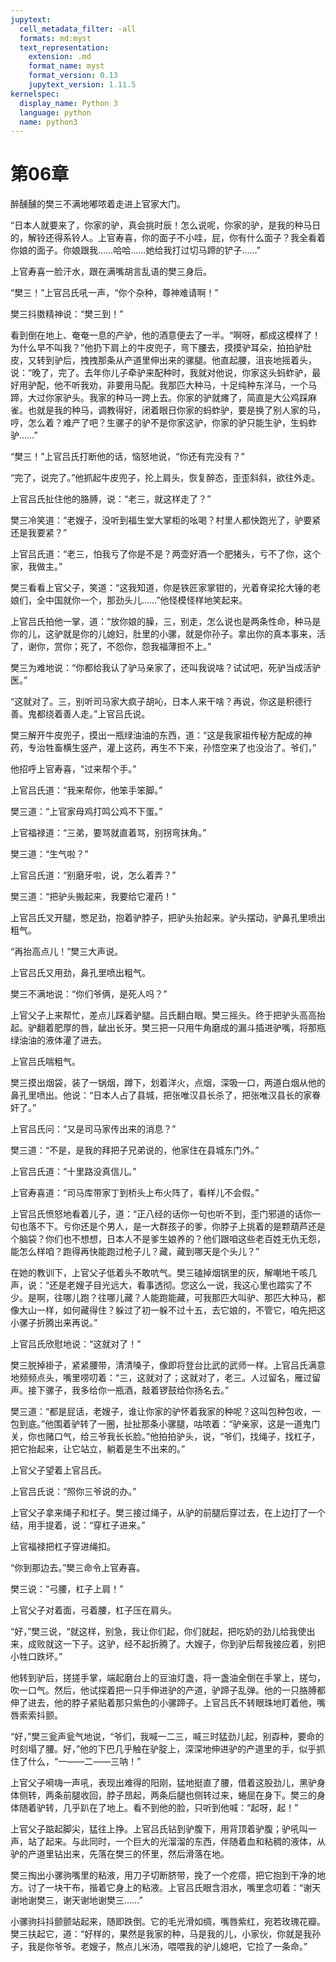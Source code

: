 ```yaml
---
jupytext:
  cell_metadata_filter: -all
  formats: md:myst
  text_representation:
    extension: .md
    format_name: myst
    format_version: 0.13
    jupytext_version: 1.11.5
kernelspec:
  display_name: Python 3
  language: python
  name: python3
---
```

# 第06章 

醉醺醺的樊三不满地嘟哝着走进上官家大门。 

“日本人就要来了，你家的驴，真会挑时辰！怎么说呢，你家的驴，是我的种马日的，解铃还得系铃人。上官寿喜，你的面子不小哇，屁，你有什么面子？我全看着你娘的面子。你娘跟我……哈哈……她给我打过切马蹄的铲子……” 

上官寿喜一脸汗水，跟在满嘴胡言乱语的樊三身后。 

“樊三！”上官吕氏吼一声，“你个杂种，尊神难请啊！” 

樊三抖擞精神说：“樊三到！” 

看到倒在地上、奄奄一息的产驴，他的酒意便去了一半。“啊呀，都成这模样了！为什么早不叫我？”他扔下肩上的牛皮兜子，弯下腰去，摸摸驴耳朵，拍拍驴肚皮，又转到驴后，拽拽那条从产道里伸出来的骡腿。他直起腰，沮丧地摇着头，说：“晚了，完了。去年你儿子牵驴来配种时，我就对他说，你家这头蚂蚱驴，最好用驴配，他不听我劝，非要用马配。我那匹大种马，十足纯种东洋马，一个马蹄，大过你家驴头。我家的种马一跨上去。你家的驴就瘫了，简直是大公鸡踩麻雀。也就是我的种马，调教得好，闭着眼日你家的蚂蚱驴，要是换了别人家的马，哼，怎么着？难产了吧？生骡子的驴不是你家这驴，你家的驴只能生驴，生蚂蚱驴……” 

“樊三！”上官吕氏打断他的话，恼怒地说，“你还有完没有？” 

“完了，说完了。”他抓起牛皮兜子，抡上肩头，恢复醉态，歪歪斜斜，欲往外走。 

上官吕氏扯住他的胳膊，说：“老三，就这样走了？” 

樊三冷笑道：“老嫂子，没听到福生堂大掌柜的吆喝？村里人都快跑光了，驴要紧还是我要紧？” 

上官吕氏道：“老三，怕我亏了你是不是？两壶好酒一个肥猪头，亏不了你，这个家，我做主。” 

樊三看看上官父子，笑道：“这我知道，你是铁匠家掌钳的，光着脊梁抡大锤的老娘们，全中国就你一个，那劲头儿……”他怪模怪样地笑起来。 

上官吕氏拍他一掌，道：“放你娘的臊，三，别走，怎么说也是两条性命，种马是你的儿，这驴就是你的儿媳妇，肚里的小骡，就是你孙子。拿出你的真本事来，活了，谢你，赏你；死了，不怨你，怨我福薄担不上。” 

樊三为难地说：“你都给我认了驴马亲家了，还叫我说啥？试试吧，死驴当成活驴医。” 

“这就对了。三，别听司马家大疯子胡吣，日本人来干啥？再说，你这是积德行善。鬼都绕着善人走。”上官吕氏说。 

樊三解开牛皮兜子，摸出一瓶绿油油的东西，道：“这是我家祖传秘方配成的神药，专治牲畜横生竖产，灌上这药，再生不下来，孙悟空来了也没治了。爷们，” 

他招呼上官寿喜，“过来帮个手。” 

上官吕氏道：“我来帮你，他笨手笨脚。” 

樊三道：“上官家母鸡打鸣公鸡不下蛋。” 

上官福禄道：“三弟，要骂就直着骂，别拐弯抹角。” 

樊三道：“生气啦？” 

上官吕氏道：“别磨牙啦，说，怎么着弄？” 

樊三道：“把驴头搬起来，我要给它灌药！” 

上官吕氏叉开腿，憋足劲，抱着驴脖子，把驴头抬起来。驴头摆动，驴鼻孔里喷出粗气。 

“再抬高点儿！”樊三大声说。 

上官吕氏又用劲，鼻孔里喷出粗气。 

樊三不满地说：“你们爷俩，是死人吗？” 

上官父子上来帮忙，差点儿踩着驴腿。吕氏翻白眼。樊三摇头。终于把驴头高高抬起。驴翻着肥厚的唇，龇出长牙。樊三把一只用牛角磨成的漏斗插进驴嘴，将那瓶绿油油的液体灌了进去。 

上官吕氏喘粗气。 

樊三摸出烟袋，装了一锅烟，蹲下，划着洋火，点烟，深吸一口，两道白烟从他的鼻孔里喷出。他说：“日本人占了县城，把张唯汉县长杀了，把张唯汉县长的家眷奸了。” 

上官吕氏问：“又是司马家传出来的消息？” 

樊三道：“不是，是我的拜把子兄弟说的，他家住在县城东门外。” 

上官吕氏道：“十里路没真信儿。” 

上官寿喜道：“司马库带家丁到桥头上布火阵了，看样儿不会假。” 

上官吕氏愤怒地看着儿子，道：“正八经的话你一句也听不到，歪门邪道的话你一句也落不下。亏你还是个男人，是一大群孩子的爹，你脖子上挑着的是颗葫芦还是个脑袋？你们也不想想，日本人不是爹生娘养的？他们跟咱这些老百姓无仇无怨，能怎么样咱？跑得再快能跑过枪子儿？藏，藏到哪天是个头儿？” 

在她的教训下，上官父子低着头不敢吭气。樊三磕掉烟锅里的灰，解嘲地干咳几声，说：“还是老嫂子目光远大，看事透彻。您这么一说，我这心里也踏实了不少。是啊，往哪儿跑？往哪儿藏？人能跑能藏，可我那匹大叫驴、那匹大种马，都像大山一样，如何藏得住？躲过了初一躲不过十五，去它娘的，不管它，咱先把这小骡子折腾出来再说。” 

上官吕氏欣慰地说：“这就对了！” 

樊三脱掉褂子，紧紧腰带，清清嗓子，像即将登台比武的武师一样。上官吕氏满意地频频点头，嘴里唠叨着：“三，这就对了；这就对了，老三。人过留名，雁过留声。接下骡子，我多给你一瓶酒，敲着锣鼓给你扬名去。” 

樊三道：“都是屁话，老嫂子，谁让你家的驴怀着我家的种呢？这叫包种包收，一包到底。”他围着驴转了一圈，扯扯那条小骡腿，咕哝着：“驴亲家，这是一道鬼门关，你也赌口气，给三爷我长长脸。”他拍拍驴头，说，“爷们，找绳子，找杠子，把它抬起来，让它站立，躺着是生不出来的。” 

上官父子望着上官吕氏。 

上官吕氏说：“照你三爷说的办。” 

上官父子拿来绳子和杠子。樊三接过绳子，从驴的前腿后穿过去，在上边打了一个结，用手提着，说：“穿杠子进来。” 

上官福禄把杠子穿进绳扣。 

“你到那边去。”樊三命令上官寿喜。 

樊三说：“弓腰，杠子上肩！” 

上官父子对着面，弓着腰，杠子压在肩头。 

“好，”樊三说，“就这样，别急，我让你们起，你们就起，把吃奶的劲儿给我使出来，成败就这一下子。这驴，经不起折腾了。大嫂子，你到驴后帮我接应着，别把小牲口跌坏。” 

他转到驴后，搓搓手掌，端起磨台上的豆油灯盏，将一盏油全倒在手掌上，搓匀，吹一口气。然后，他试探着把一只手伸进驴的产道，驴蹄子乱弹。他的一只胳膊都伸了进去，他的脖子紧贴着那只紫色的小骡蹄子。上官吕氏不转眼珠地盯着他，嘴唇索索抖颤。 

“好，”樊三瓮声瓮气地说，“爷们，我喊一二三，喊三时猛劲儿起，别孬种，要命的时刻塌了腰。好，”他的下巴几乎触在驴腚上，深深地伸进驴的产道里的手，似乎抓住了什么，“一——二——三呐！” 

上官父子嗬嗨一声吼，表现出难得的阳刚，猛地挺直了腰，借着这股劲儿，黑驴身体侧转，两条前腿收回，脖子昂起，两条后腿也侧转过来，蜷屈在身下。樊三的身体随着驴转，几乎趴在了地上。看不到他的脸，只听到他喊：“起呀，起！” 

上官父子踮起脚尖，猛往上挣。上官吕氏钻到驴腹下，用背顶着驴腹；驴吼叫一声，站了起来。与此同时，一个巨大的光溜溜的东西，伴随着血和粘稠的液体，从驴的产道里钻出来，先落在樊三的怀里，然后滑落在地。 

樊三掏出小骡驹嘴里的粘液，用刀子切断脐带，挽了一个疙瘩，把它抱到干净的地方。讨了一块干布，揩着它身上的粘液。上官吕氏眼含泪水，嘴里念叨着：“谢天谢地谢樊三，谢天谢地谢樊三……” 

小骡驹抖抖颤颤站起来，随即跌倒。它的毛光滑如绸，嘴唇紫红，宛若玫瑰花瓣。樊三扶起它，道：“好样的，果然是我家的种，马是我的儿，小家伙，你就是我孙子，我是你爷爷。老嫂子，熬点儿米汤，喂喂我的驴儿媳吧，它捡了一条命。” 

